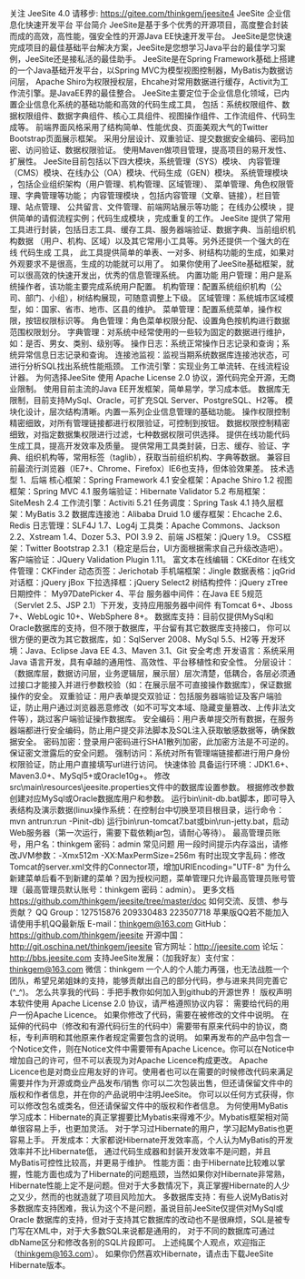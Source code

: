 关注 JeeSite 4.0 请移步: https://gitee.com/thinkgem/jeesite4 JeeSite 企业信息化快速开发平台 平台简介 JeeSite是基于多个优秀的开源项目，高度整合封装而成的高效，高性能，强安全性的开源Java EE快速开发平台。 JeeSite是您快速完成项目的最佳基础平台解决方案，JeeSite是您想学习Java平台的最佳学习案例，JeeSite还是接私活的最佳助手。 JeeSite是在Spring Framework基础上搭建的一个Java基础开发平台，以Spring MVC为模型视图控制器，MyBatis为数据访问层， Apache Shiro为权限授权层，Ehcahe对常用数据进行缓存，Activit为工作流引擎。是JavaEE界的最佳整合。 JeeSite主要定位于企业信息化领域，已内置企业信息化系统的基础功能和高效的代码生成工具， 包括：系统权限组件、数据权限组件、数据字典组件、核心工具组件、视图操作组件、工作流组件、代码生成等。 前端界面风格采用了结构简单、性能优良、页面美观大气的Twitter Bootstrap页面展示框架。 采用分层设计、双重验证、提交数据安全编码、密码加密、访问验证、数据权限验证。 使用Maven做项目管理，提高项目的易开发性、扩展性。 JeeSite目前包括以下四大模块，系统管理（SYS）模块、 内容管理（CMS）模块、在线办公（OA）模块、代码生成（GEN）模块。 系统管理模块 ，包括企业组织架构（用户管理、机构管理、区域管理）、 菜单管理、角色权限管理、字典管理等功能； 内容管理模块 ，包括内容管理（文章、链接），栏目管理、站点管理、 公共留言、文件管理、前端网站展示等功能； 在线办公模块 ，提供简单的请假流程实例；代码生成模块 ，完成重复的工作。 JeeSite 提供了常用工具进行封装，包括日志工具、缓存工具、服务器端验证、数据字典、当前组织机构数据 （用户、机构、区域）以及其它常用小工具等。另外还提供一个强大的在线 代码生成 工具， 此工具提供简单的单表、一对多、树结构功能的生成，如果对外观要求不是很高，生成的功能就可以用了。 如果你使用了JeeSite基础框架，就可以很高效的快速开发出，优秀的信息管理系统。 内置功能 用户管理：用户是系统操作者，该功能主要完成系统用户配置。 机构管理：配置系统组织机构（公司、部门、小组），树结构展现，可随意调整上下级。 区域管理：系统城市区域模型，如：国家、省市、地市、区县的维护。 菜单管理：配置系统菜单，操作权限，按钮权限标识等。 角色管理：角色菜单权限分配、设置角色按机构进行数据范围权限划分。 字典管理：对系统中经常使用的一些较为固定的数据进行维护，如：是否、男女、类别、级别等。 操作日志：系统正常操作日志记录和查询；系统异常信息日志记录和查询。 连接池监视：监视当期系统数据库连接池状态，可进行分析SQL找出系统性能瓶颈。 工作流引擎：实现业务工单流转、在线流程设计器。 为何选择JeeSite 使用 Apache License 2.0 协议，源代码完全开源，无商业限制。 使用目前主流的Java EE开发框架，简单易学，学习成本低。 数据库无限制，目前支持MySql、Oracle，可扩充SQL Server、PostgreSQL、H2等。 模块化设计，层次结构清晰。内置一系列企业信息管理的基础功能。 操作权限控制精密细致，对所有管理链接都进行权限验证，可控制到按钮。 数据权限控制精密细致，对指定数据集权限进行过滤，七种数据权限可供选择。 提供在线功能代码生成工具，提高开发效率及质量。 提供常用工具类封装，日志、缓存、验证、字典、组织机构等，常用标签（taglib），获取当前组织机构、字典等数据。 兼容目前最流行浏览器（IE7+、Chrome、Firefox）IE6也支持，但体验效果差。 技术选型 1、后端 核心框架：Spring Framework 4.1 安全框架：Apache Shiro 1.2 视图框架：Spring MVC 4.1 服务端验证：Hibernate Validator 5.2 布局框架：SiteMesh 2.4 工作流引擎：Activiti 5.21 任务调度：Spring Task 4.1 持久层框架：MyBatis 3.2 数据库连接池：Alibaba Druid 1.0 缓存框架：Ehcache 2.6、Redis 日志管理：SLF4J 1.7、Log4j 工具类：Apache Commons、Jackson 2.2、Xstream 1.4、Dozer 5.3、POI 3.9 2、前端 JS框架：jQuery 1.9。 CSS框架：Twitter Bootstrap 2.3.1（稳定是后台，UI方面根据需求自己升级改造吧）。 客户端验证：JQuery Validation Plugin 1.11。 富文本在线编辑：CKEditor 在线文件管理：CKFinder 动态页签：Jerichotab 手机端框架：Jingle 数据表格：jqGrid 对话框：jQuery jBox 下拉选择框：jQuery Select2 树结构控件：jQuery zTree 日期控件： My97DatePicker 4、平台 服务器中间件：在Java EE 5规范（Servlet 2.5、JSP 2.1）下开发，支持应用服务器中间件 有Tomcat 6+、Jboss 7+、WebLogic 10+、WebSphere 8+。 数据库支持：目前仅提供MySql和Oracle数据库的支持，但不限于数据库，平台留有其它数据库支持接口， 你可以很方便的更改为其它数据库，如：SqlServer 2008、MySql 5.5、H2等 开发环境：Java、Eclipse Java EE 4.3、Maven 3.1、Git 安全考虑 开发语言：系统采用Java 语言开发，具有卓越的通用性、高效性、平台移植性和安全性。 分层设计：（数据库层，数据访问层，业务逻辑层，展示层）层次清楚，低耦合，各层必须通过接口才能接入并进行参数校验（如：在展示层不可直接操作数据库），保证数据操作的安全。 双重验证：用户表单提交双验证：包括服务器端验证及客户端验证，防止用户通过浏览器恶意修改（如不可写文本域、隐藏变量篡改、上传非法文件等），跳过客户端验证操作数据库。 安全编码：用户表单提交所有数据，在服务器端都进行安全编码，防止用户提交非法脚本及SQL注入获取敏感数据等，确保数据安全。 密码加密：登录用户密码进行SHA1散列加密，此加密方法是不可逆的。保证密文泄露后的安全问题。 强制访问：系统对所有管理端链接都进行用户身份权限验证，防止用户直接填写url进行访问。 快速体验 具备运行环境：JDK1.6+、Maven3.0+、MySql5+或Oracle10g+。 修改src\main\resources\jeesite.properties文件中的数据库设置参数。 根据修改参数创建对应MySql或Oracle数据库用户和参数。 运行bin\init-db.bat脚本，即可导入表结构及演示数据(linux操作系统：在控制台中切换至项目根目录，运行命令：mvn antrun:run -Pinit-db) 运行bin\run-tomcat7.bat或bin\run-jetty.bat，启动Web服务器（第一次运行，需要下载依赖jar包，请耐心等待）。 最高管理员账号，用户名：thinkgem 密码：admin 常见问题 用一段时间提示内存溢出，请修改JVM参数：-Xmx512m -XX:MaxPermSize=256m 有时出现文字乱码：修改Tomcat的server.xml文件的Connector项，增加URIEncoding="UTF-8" 为什么新建菜单后看不到新建的菜单？因为授权问题，菜单管理只允许最高管理员账号管理（最高管理员默认账号：thinkgem 密码：admin）。 更多文档 https://github.com/thinkgem/jeesite/tree/master/doc 如何交流、反馈、参与贡献？ QQ Group：127515876 209330483 223507718 苹果版QQ若不能加入请使用手机QQ最新版 E-mail：thinkgem@163.com GitHub：https://github.com/thinkgem/jeesite 开源中国：http://git.oschina.net/thinkgem/jeesite 官方网址：http://jeesite.com 论坛：http://bbs.jeesite.com 支持JeeSite发展：（加我好友）支付宝：thinkgem@163.com 微信：thinkgem 一个人的个人能力再强，也无法战胜一个团队，希望兄弟姐妹的支持，能够贡献出自己的部分代码，参与进来共同完善它(^_^)。 怎么共享我的代码：手把手教你如何加入到github的开源世界！ 版权声明 本软件使用 Apache License 2.0 协议，请严格遵照协议内容： 需要给代码的用户一份Apache Licence。 如果你修改了代码，需要在被修改的文件中说明。 在延伸的代码中（修改和有源代码衍生的代码中）需要带有原来代码中的协议，商标，专利声明和其他原来作者规定需要包含的说明。 如果再发布的产品中包含一个Notice文件，则在Notice文件中需要带有Apache Licence。你可以在Notice中增加自己的许可，但不可以表现为对Apache Licence构成更改。 Apache Licence也是对商业应用友好的许可。使用者也可以在需要的时候修改代码来满足需要并作为开源或商业产品发布/销售 你可以二次包装出售，但还请保留文件中的版权和作者信息，并在你的产品说明中注明JeeSite。 你可以以任何方式获得，你可以修改包名或类名，但还请保留文件中的版权和作者信息。 为何使用MyBatis 学习成本：Hibernate的真正掌握要比Mybatis来得难不少。Mybatis框架相对简单很容易上手，也更加灵活。 对于学习过Hibernate的用户，学习起MyBatis也更容易上手。 开发成本：大家都说Hibernate开发效率高，个人认为MyBatis的开发效率并不比Hibernate低， 通过代码生成器和封装开发效率不是问题，并且MyBatis可控性比较高，并更易于维护。 性能方面：由于Hibernate比较难以掌握，性能方面也成为了Hibernate的问题瓶颈，当然如果你对Hibernate非常熟， Hibernate性能上定不是问题。但对于大多数情况下，真正掌握Hibernate的人少之又少，然而的也就造就了项目风险加大。 多数据库支持：有些人说MyBatis对多数据库支持困难，我认为这个不是问题，虽说目前JeeSite仅提供对MySql或Oracle 数据库的支持，但对于支持其它数据库的改动也不是很麻烦，SQL是被专门写在XML中，对于大多数SQL来说都是通用的， 对于不同的数据库可通过dbName区分和修改各别的SQL片段即可。 上述纯属个人观点，欢迎指正（thinkgem@163.com）。 如果你仍然喜欢Hibernate，请点击下载JeeSite Hibernate版本。